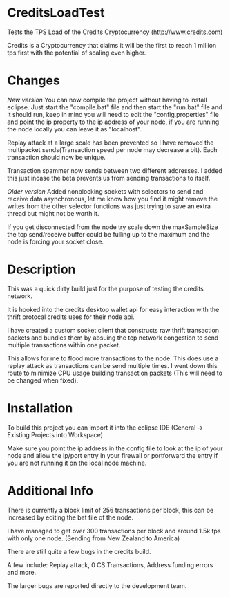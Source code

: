 # CreditsLoadTest
Tests the TPS Load of the Credits Cryptocurrency (http://www.credits.com)

Credits is a Cryptocurrency that claims it will be the first to reach 1 million tps first with the potential of scaling even higher.

# Changes

*New version*
You can now compile the project without having to install eclipse. Just start the "compile.bat" file and then start the "run.bat" file and it should run, keep in mind you will need to edit the "config.properties" file and point the ip property to the ip address of your node, if you are running the node locally you can leave it as "localhost".

Replay attack at a large scale has been prevented so I have removed the multipacket sends(Transaction speed per node may decrease a bit). Each transaction should now be unique.

Transaction spammer now sends between two different addresses. I added this just incase the beta prevents us from sending transactions to itself.

*Older version*
Added nonblocking sockets with selectors to send and receive data asynchronous, let me know how you find it might remove the writes from the other selector functions was just trying to save an extra thread but might not be worth it. 

If you get disconnected from the node try scale down the maxSampleSize the tcp send/receive buffer could be fulling up to the maximum and the node is forcing your socket close. 

# Description
This was a quick dirty build just for the purpose of testing the credits network.

It is hooked into the credits desktop wallet api for easy interaction with the thrift protocal credits uses for their node api.

I have created a custom socket client that constructs raw thrift transaction packets and bundles them by absuing the tcp network congestion to send multiple transactions within one packet.

This allows for me to flood more transactions to the node. This does use a replay attack as transactions can be send multiple times. I went down this route to minimize CPU usage building transaction packets (This will need to be changed when fixed).

# Installation
To build this project you can import it into the eclipse IDE (General -> Existing Projects into Workspace)

Make sure you point the ip address in the config file to look at the ip of your node and allow the ip/port entry in your firewall or portforward the entry if you are not running it on the local node machine.

# Additional Info
There is currently a block limit of 256 transactions per block, this can be increased by editing the bat file of the node.

I have managed to get over 300 transactions per block and around 1.5k tps with only one node. (Sending from New Zealand to America)

There are still quite a few bugs in the credits build.

A few include: Replay attack, 0 CS Transactions, Address funding errors and more.

The larger bugs are reported directly to the development team.
